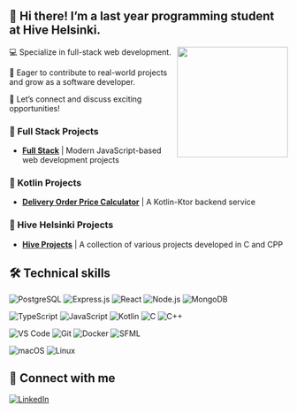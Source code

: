 
## 👋 Hi there! I’m a last year programming student at Hive Helsinki. 

<img src="https://i.giphy.com/media/v1.Y2lkPTc5MGI3NjExeGhxcXNjZWhkOXhqa3F5amxtdHdsbjdkYTA1dGI2a3E5dnNwZmR5byZlcD12MV9pbnRlcm5hbF9naWZfYnlfaWQmY3Q9cw/qxHO2E2ymeGZK7AFOe/giphy.gif" width="200" align="right"/>

💻 Specialize in full-stack web development.

🌱 Eager to contribute to real-world projects and grow as a software developer.

🤝 Let’s connect and discuss exciting opportunities!

### 🚀 Full Stack Projects

  - [**Full Stack**](https://github.com/full-stack-open-lk) | Modern JavaScript-based web development projects

### 🚀 Kotlin Projects
  - [**Delivery Order Price Calculator**](https://github.com/dopc) | A Kotlin-Ktor backend service

### 🚀 Hive Helsinki Projects

  - [**Hive Projects**](https://github.com/hive-helsinki-projects) | A collection of various projects developed in C and CPP

## 🛠️ Technical skills

![PostgreSQL](https://img.shields.io/badge/postgresql-000000?style=for-the-badge&logo=postgresql&logoColor=white)
![Express.js](https://img.shields.io/badge/express-000000?style=for-the-badge&logo=express&logoColor=white)
![React](https://img.shields.io/badge/react-000000?style=for-the-badge&logo=react&logoColor=white)
![Node.js](https://img.shields.io/badge/node.js-000000?style=for-the-badge&logo=nodedotjs&logoColor=white)
![MongoDB](https://img.shields.io/badge/mongodb-000000?style=for-the-badge&logo=mongodb&logoColor=white)

![TypeScript](https://img.shields.io/badge/typescript-000000?style=for-the-badge&logo=typescript&logoColor=white)
![JavaScript](https://img.shields.io/badge/javascript-000000?style=for-the-badge&logo=javascript&logoColor=white)
![Kotlin](https://img.shields.io/badge/kotlin-000000?style=for-the-badge&logo=kotlin&logoColor=white)
![C](https://img.shields.io/badge/c-000000?style=for-the-badge&logo=c&logoColor=white)
![C++](https://img.shields.io/badge/c++-000000?style=for-the-badge&logo=cplusplus&logoColor=white)

![VS Code](https://img.shields.io/badge/vscode-000000?style=for-the-badge&logo=visualstudiocode&logoColor=white)
![Git](https://img.shields.io/badge/Git-000000?style=for-the-badge&logo=git&logoColor=white)
![Docker](https://img.shields.io/badge/Docker-000000?style=for-the-badge&logo=docker&logoColor=white)
![SFML](https://img.shields.io/badge/SFML-000000?style=for-the-badge&logo=SFML&logoColor=white)

![macOS](https://img.shields.io/badge/macOS-000000?style=for-the-badge&logo=apple&logoColor=white)
![Linux](https://img.shields.io/badge/Linux-000000?style=for-the-badge&logo=linux&logoColor=white)

## 🤝 Connect with me
[![LinkedIn](https://img.shields.io/badge/LinkedIn-000000?style=for-the-badge&logo=linkedin&logoColor=white)](https://www.linkedin.com/in/lkilpelainen/)

<!---
## 📊 GitHub Stats

![Top Languages](https://github-readme-stats.vercel.app/api/top-langs/?username=lkilpela&layout=compact&theme=dark) 

![GitHub Stats](https://github-readme-stats.vercel.app/api?username=lkilpela&show_icons=true&theme=radical)
-->

